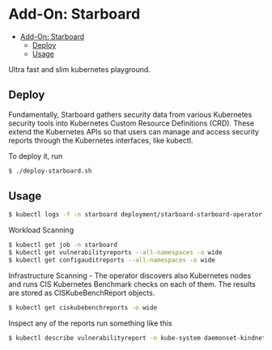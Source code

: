 # Add-On: Starboard

- [Add-On: Starboard](#add-on-starboard)
  - [Deploy](#deploy)
  - [Usage](#usage)

Ultra fast and slim kubernetes playground.

## Deploy

Fundamentally, Starboard gathers security data from various Kubernetes security tools into Kubernetes Custom Resource Definitions (CRD). These extend the Kubernetes APIs so that users can manage and access security reports through the Kubernetes interfaces, like kubectl.

To deploy it, run

```sh
$ ./deploy-starboard.sh
```

## Usage

```sh
$ kubectl logs -f -n starboard deployment/starboard-starboard-operator
```

Workload Scanning

```sh
$ kubectl get job -n starboard
$ kubectl get vulnerabilityreports --all-namespaces -o wide
$ kubectl get configauditreports --all-namespaces -o wide
```

Infrastructure Scanning - The operator discovers also Kubernetes nodes and runs CIS Kubernetes Benchmark checks on each of them. The results are stored as CISKubeBenchReport objects.

```sh
$ kubectl get ciskubebenchreports -o wide
```

Inspect any of the reports run something like this

```sh
$ kubectl describe vulnerabilityreport -n kube-system daemonset-kindnet-kindnet-cni
```
